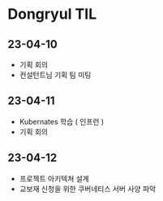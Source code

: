 # Dongryul TIL

## 23-04-10
- 기획 회의
- 컨설턴트님 기획 팀 미팅


## 23-04-11
- Kubernates 학습 ( 인프런 )
- 기획 회의

## 23-04-12
- 프로젝트 아키텍쳐 설계
- 교보재 신청을 위한 쿠버네티스 서버 사양 파악